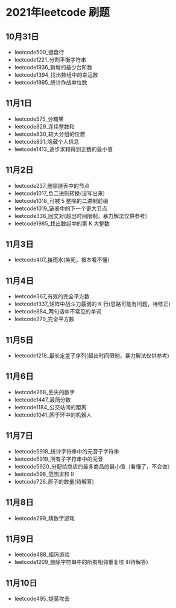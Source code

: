 # 2021年leetcode 刷题
## 10月31日
* leetcode500_键盘行
* leetcode1221_分割平衡字符串
* leetcode1936_新增的最少台阶数
* leetcode1394_找出数组中的幸运数
* leetcode1995_统计作战单位数
## 11月1日
* leetcode575_分糖果
* leetcode829_连续整数和
* leetcode830_较大分组的位置
* leetcode831_隐藏个人信息
* leetcode1413_逐步求和得到正数的最小值
## 11月2日
* leetcode237_删除链表中的节点
* leetcode1017_负二进制转换(没写出来)
* leetcode1018_可被 5 整除的二进制前缀
* leetcode1019_链表中的下一个更大节点
* leetcode336_回文对(超出时间限制，暴力解法仅供参考)
* leetcode1985_找出数组中的第 K 大整数
## 11月3日
* leetcode407_接雨水(笑死，根本看不懂)
## 11月4日
* leetcode367_有效的完全平方数
* leetcode1337_矩阵中战斗力最弱的 K 行(思路可能有问题，待修正)
* leetcode884_两句话中不常见的单词
* leetcode279_完全平方数
## 11月5日
* leetcode1218_最长定差子序列(超出时间限制，暴力解法仅供参考)
## 11月6日
* leetcode268_丢失的数字
* leetcode1447_最简分数
* leetcode1184_公交站间的距离
* leetcode1041_困于环中的机器人
## 11月7日
* leetcode5918_统计字符串中的元音子字符串
* leetcode5919_所有子字符串中的元音
* leetcode5920_分配给商店的最多商品的最小值（看懂了，不会做）
* leetcode598_范围求和 II
* leetcode726_原子的数量(待解答)
## 11月8日
* leetcode299_猜数字游戏
## 11月9日
* leetcode488_祖玛游戏
* leetcode1209_删除字符串中的所有相邻重复项 II(待解答)
## 11月10日
* leetcode495_提莫攻击